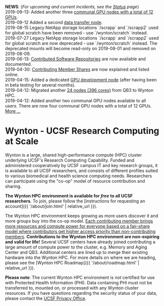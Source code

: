 <div class="alert alert-info" role="alert">
<strong>NEWS</strong>: (<em>For upcoming and current incidents, see the <a href="{{ '/status/index.html' | relative_url }}">Status</a> page</em>)<br/>
2019-09-13: Added another three <a href="{{ '/about/specs.html' | relative_url }}">communal GPU nodes with a total of 12 GPUs</a>.<br/>
2019-09-12 Added a second <a href="{{ '/about/specs.html' | relative_url }}">data transfer node</a>.<br/>
2019-08-15 Legacy NetApp storage locations `/scrapp` and `/scrapp2` used for global scratch have been removed - use `/wynton/scratch` instead.<br/>
2019-07-27 Legacy NetApp storage locations `/scrapp` and `/scrapp2` used for global scratch are now deprecated - use `/wynton/scratch` instead.  The deprecated mounts will become read-only on 2019-08-01 and removed on 2019-08-09.<br/>
2019-06-13: <a href="{{ '/software/software-repositories.html' | relative_url }}">Contributed Software Repositories</a> are now available and documented.<br/>
2019-04-30: <a href="{{ '/about/shares.html' | relative_url }}">Contributing Member Shares</a> are now explained and listed online.<br/>
2019-04-15: Added a dedicated <a href="{{ '/about/specs.html' | relative_url }}">GPU development node</a> (after having been in beta testing for several months).<br/>
2019-04-12: Migrated another <a href="{{ '/about/specs.html' | relative_url }}">24 nodes (396 cores)</a> from QB3 to Wynton HPC.<br/>
2019-04-12: Added another two communal GPU nodes available to all users.  There are now four communal GPU nodes with a total of 12 GPUs.<br/>
<a href="{{ '/about/news.html' | relative_url }}">More ...</a>
</div>


# Wynton - UCSF Research Computing at Scale

Wynton is a large, shared high-performance compute (HPC) cluster underlying UCSF's Research Computing Capability. Funded and administered cooperatively by UCSF campus IT and key research groups, it is available to all UCSF researchers, and consists of different profiles suited to various biomedical and health science computing needs.  Researchers can participate using the "co-op" model of resource contribution and sharing.

**The Wynton HPC environment is available for _free_ to all UCSF researchers**.  To join, please follow the [instructions for requesting an account]({{ '/about/join.html' | relative_url }}).

The Wynton HPC environment keeps growing as more users discover it and more groups buy into the co-op model.  <a href="{{ '/about/shares.html' | relative_url }}">Each contributing member brings more resources and compute power for everyone based on a fair-share model where contributors get higher access priority than non-contributing members</a>.  **Contributions to the Wynton HPC environment are non-expiring and valid for life!** Several UCSF centers have already joined contributing a large amount of compute power to the cluster, e.g. Memory and Aging Center and QB3.  Additional centers are lined up to merge their existing hardware into the Wynton HPC.  For more details on where we are heading, please see the [Wynton HPC Roadmap]({{ '/about/roadmap.html' | relative_url }}).

**Please note**: The current Wynton HPC environment is *not* certified for use with Protected Health Information (PHI).  Data containing PHI must not be transferred to, mounted on, or processed with any Wynton cluster resources.  If you have questions regarding the security status of your data, please contact the [UCSF Privacy Office].


[UCSF Privacy Office]: https://hipaa.ucsf.edu/

